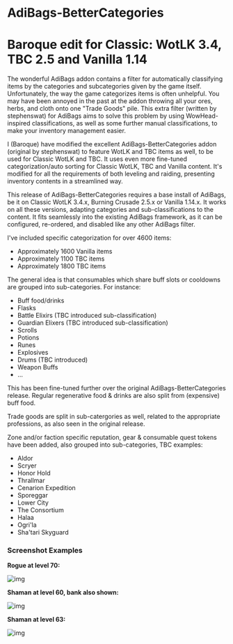 # AdiBags-BetterCategories
# Baroque edit for Classic: WotLK 3.4, TBC 2.5 and Vanilla 1.14

The wonderful AdiBags addon contains a filter for automatically classifying
items by the categories and subcategories given by the game itself.
Unfortunately, the way the game categorizes items is often unhelpful. You
may have been annoyed in the past at the addon throwing all your ores, herbs,
and cloth onto one "Trade Goods" pile. This extra filter (written by stephenswat)
for AdiBags aims to solve this problem by using WowHead-inspired classifications,
as well as some further manual classifications, to make your inventory management
easier.

I (Baroque) have modified the excellent AdiBags-BetterCategories addon (original by
stephenswat) to feature WotLK and TBC items as well, to be used for Classic WotLK and TBC.
It uses even more fine-tuned categorization/auto sorting for Classic WotLK, TBC and Vanilla
content. It's modified for all the requirements of both leveling and raiding, presenting
inventory contents in a streamlined way.

This release of AdiBags-BetterCategories requires a base install of AdiBags,
be it on Classic WotLK 3.4.x, Burning Crusade 2.5.x or Vanilla 1.14.x. It works on all these
versions, adapting categories and sub-classifications to the content. It fits seamlessly
into the existing AdiBags framework, as it can be configured, re-ordered, and disabled
like any other AdiBags filter.

I've included specific categorization for over 4600 items:

- Approximately 1600 Vanilla items
- Approximately 1100 TBC items
- Approximately 1800 TBC items

The general idea is that consumables which share buff slots or cooldowns are grouped into sub-categories. For instance:

- Buff food/drinks
- Flasks
- Battle Elixirs (TBC introduced sub-classification)
- Guardian Elixers (TBC introduced sub-classification)
- Scrolls
- Potions
- Runes
- Explosives
- Drums (TBC introduced)
- Weapon Buffs
- ...

This has been fine-tuned further over the original AdiBags-BetterCategories release.
Regular regenerative food & drinks are also split from (expensive) buff food.

Trade goods are split in sub-catergories as well, related to the appropriate professions,
as also seen in the original release.

Zone and/or faction specific reputation, gear & consumable quest tokens have been added,
also grouped into sub-categories, TBC examples:

- Aldor
- Scryer
- Honor Hold
- Thrallmar
- Cenarion Expedition
- Sporeggar
- Lower City
- The Consortium
- Halaa
- Ogri'la
- Sha'tari Skyguard


### Screenshot Examples

**Rogue at level 70:**

![img](https://i.imgur.com/7lxKnqs.jpg)


**Shaman at level 60, bank also shown:**

![img](https://i.imgur.com/x0eYZ0C.jpg)


**Shaman at level 63:**

![img](https://i.imgur.com/MO7yvh5.jpg)
